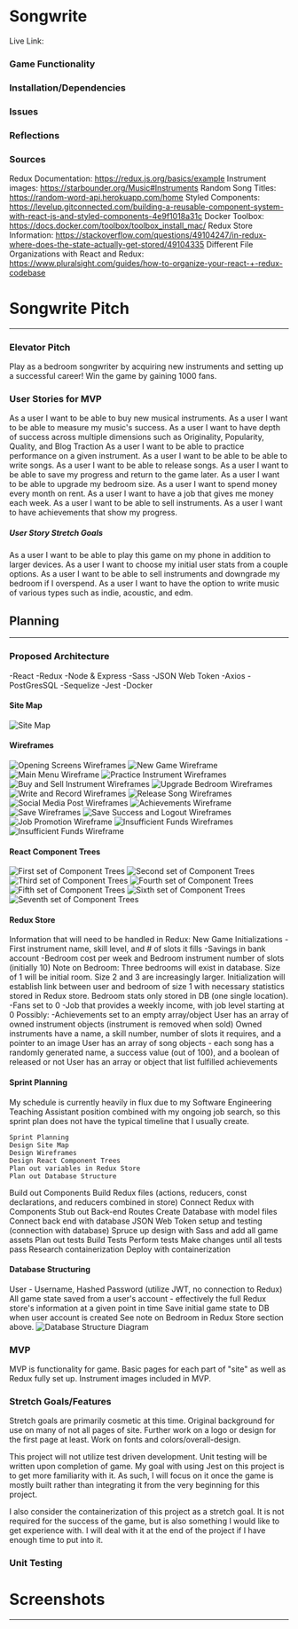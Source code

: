 # Songwrite
Live Link: 




### Game Functionality


### Installation/Dependencies
<!-- (how to use app, run locally) -->

### Issues


### Reflections
<!-- (planning stage, various parts of writing code, testing, issues, technologies) -->

### Sources
Redux Documentation: https://redux.js.org/basics/example
Instrument images: https://starbounder.org/Music#Instruments
Random Song Titles: https://random-word-api.herokuapp.com/home
Styled Components: https://levelup.gitconnected.com/building-a-reusable-component-system-with-react-js-and-styled-components-4e9f1018a31c
Docker Toolbox: https://docs.docker.com/toolbox/toolbox_install_mac/
Redux Store Information: https://stackoverflow.com/questions/49104247/in-redux-where-does-the-state-actually-get-stored/49104335
Different File Organizations with React and Redux: https://www.pluralsight.com/guides/how-to-organize-your-react-+-redux-codebase



# Songwrite Pitch
----
### Elevator Pitch
Play as a bedroom songwriter by acquiring new instruments and setting up a successful career!  Win the game by gaining 1000 fans.

### User Stories for MVP
As a user I want to be able to buy new musical instruments.
As a user I want to be able to measure my music's success.
As a user I want to have depth of success across multiple dimensions such as Originality, Popularity, Quality, and Blog Traction
As a user I want to be able to practice performance on a given instrument.
As a user I want to be able to be able to write songs.
As a user I want to be able to release songs.
As a user I want to be able to save my progress and return to the game later.
As a user I want to be able to upgrade my bedroom size.
As a user I want to spend money every month on rent.
As a user I want to have a job that gives me money each week.
As a user I want to be able to sell instruments.
As a user I want to have achievements that show my progress.

##### User Story Stretch Goals
As a user I want to be able to play this game on my phone in addition to larger devices.
As a user I want to choose my initial user stats from a couple options.
As a user I want to be able to sell instruments and downgrade my bedroom if I overspend.
As a user I want to have the option to write music of various types such as indie, acoustic, and edm.

## Planning
----

### Proposed Architecture
-React
-Redux
-Node & Express
-Sass
-JSON Web Token
-Axios
-PostGresSQL
-Sequelize
-Jest
-Docker

#### Site Map
![Site Map](/readmeAssets/songwriteSITEMAP.jpg)

#### Wireframes
![Opening Screens Wireframes](/readmeAssets/Wireframes/openingscreens.png)
![New Game Wireframe](/readmeAssets/Wireframes/newgame.png)
![Main Menu Wireframe](/readmeAssets/Wireframes/mainmenuscreen.png)
![Practice Instrument Wireframes](/readmeAssets/Wireframes/practicescreen.png)
![Buy and Sell Instrument Wireframes](/readmeAssets/Wireframes/buysellscreen.png)
![Upgrade Bedroom Wireframes](/readmeAssets/Wireframes/upgraderoomscreen.png)
![Write and Record Wireframes](/readmeAssets/Wireframes/writerecordscreen.png)
![Release Song Wireframes](/readmeAssets/Wireframes/releasescreen.png)
![Social Media Post Wireframes](/readmeAssets/Wireframes/socialmediascreen.png)
![Achievements Wireframe](/readmeAssets/Wireframes/achievementsscreen.png)
![Save Wireframes](/readmeAssets/Wireframes/savescreens.png)
![Save Success and Logout Wireframes](/readmeAssets/Wireframes/savesuccesslogoutscreen.png)
![Job Promotion Wireframe](/readmeAssets/Wireframes/jobpromotionscreen.png)
![Insufficient Funds Wireframes](/readmeAssets/Wireframes/insufficientfunds.png)
![Insufficient Funds Wireframe](/readmeAssets/Wireframes/insufficientfundscont.png)

#### React Component Trees
![First set of Component Trees](/readmeAssets/ComponentTrees/songwriteComponentTree-Page-1.jpg)
![Second set of Component Trees](/readmeAssets/ComponentTrees/songwriteComponentTree-Page-2.jpg)
![Third set of Component Trees](/readmeAssets/ComponentTrees/songwriteComponentTree-Page-3.jpg)
![Fourth set of Component Trees](/readmeAssets/ComponentTrees/songwriteComponentTree-Page-4.jpg)
![Fifth set of Component Trees](/readmeAssets/ComponentTrees/songwriteComponentTree-Page-5.jpg)
![Sixth set of Component Trees](/readmeAssets/ComponentTrees/songwriteComponentTree-Page-6.jpg)
![Seventh set of Component Trees](/readmeAssets/ComponentTrees/songwriteComponentTree-Page-7.jpg)

#### Redux Store
Information that will need to be handled in Redux:
New Game Initializations
    -First instrument name, skill level, and # of slots it fills
    -Savings in bank account
    -Bedroom cost per week and Bedroom instrument number of slots (initially 10)
        Note on Bedroom: Three bedrooms will exist in database. Size of 1 will be initial room. Size 2 and 3 are increasingly larger. Initialization will establish link between user and bedroom of size 1 with necessary statistics stored in Redux store.  Bedroom stats only stored in DB (one single location).
    -Fans set to 0
    -Job that provides a weekly income, with job level starting at 0
    Possibly: -Achievements set to an empty array/object
User has an array of owned instrument objects (instrument is removed when sold)
Owned instruments have a name, a skill number, number of slots it requires, and a pointer to an image
User has an array of song objects - each song has a randomly generated name, a success value (out of 100), and a boolean of released or not
User has an array or object that list fulfilled achievements

#### Sprint Planning
My schedule is currently heavily in flux due to my Software Engineering Teaching Assistant position combined with my ongoing job search, so this sprint plan does not have the typical timeline that I usually create.

    Sprint Planning
    Design Site Map
    Design Wireframes
    Design React Component Trees
    Plan out variables in Redux Store
    Plan out Database Structure
Build out Components
Build Redux files (actions, reducers, const declarations, and reducers combined in store)
Connect Redux with Components
Stub out Back-end Routes
Create Database with model files
Connect back end with database
JSON Web Token setup and testing (connection with database)
Spruce up design with Sass and add all game assets
Plan out tests
Build Tests
Perform tests
Make changes until all tests pass
Research containerization
Deploy with containerization

#### Database Structuring
User - Username, Hashed Password (utilize JWT, no connection to Redux)
All game state saved from a user's account - effectively the full Redux store's information at a given point in time
Save initial game state to DB when user account is created
See note on Bedroom in Redux Store section above.
![Database Structure Diagram](/readmeAssets/songwriteDB.jpg)

### MVP
MVP is functionality for game.  Basic pages for each part of "site" as well as Redux fully set up.  Instrument images included in MVP.

### Stretch Goals/Features
Stretch goals are primarily cosmetic at this time.  Original background for use on many of not all pages of site.  Further work on a logo or design for the first page at least.  Work on fonts and colors/overall-design.

This project will not utilize test driven development.  Unit testing will be written upon completion of game.  My goal with using Jest on this project is to get more familiarity with it.  As such, I will focus on it once the game is mostly built rather than integrating it from the very beginning for this project.

I also consider the containerization of this project as a stretch goal.  It is not required for the success of the game, but is also something I would like to get experience with.  I will deal with it at the end of the project if I have enough time to put into it.

### Unit Testing


# Screenshots
---

<!-- ![Landing Page Screenshot](/img/screenshots/Landing.png) -->